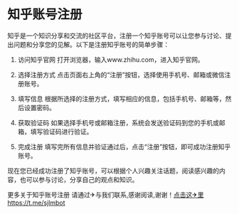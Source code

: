# 知乎账号注册

知乎是一个知识分享和交流的社区平台，注册一个知乎账号可以让您参与讨论、提出问题和分享您的见解。以下是注册知乎账号的简单步骤：

1. 访问知乎官网
   打开浏览器，输入www.zhihu.com，进入知乎官网。

2. 选择注册方式
   点击页面右上角的“注册”按钮，选择使用手机号、邮箱或微信注册账号。

3. 填写信息
   根据所选择的注册方式，填写相应的信息，包括手机号、邮箱等，然后设置密码。

4. 获取验证码
   如果选择手机号或邮箱注册，系统会发送验证码到您的手机或邮箱，填写验证码进行验证。

5. 完成注册
   填写完所有信息并验证通过后，点击“注册”按钮，即可成功注册知乎账号。

现在您已经成功注册了知乎账号，可以根据个人兴趣关注话题，阅读感兴趣的内容，也可以参与讨论，分享自己的观点和知识。

更多关于知乎账号注册 请通过✈与我们联系,感谢阅读,谢谢！[点击这✈里](https://google.com)https://t.me/sjlmbot